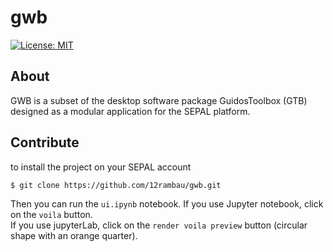 # gwb  
[![License: MIT](https://img.shields.io/badge/License-MIT-yellow.svg)](https://opensource.org/licenses/MIT)  
  
## About  

GWB is a subset of the desktop software package GuidosToolbox (GTB) designed as a modular application for the SEPAL platform.  

## Contribute

to install the project on your SEPAL account
```
$ git clone https://github.com/12rambau/gwb.git
```

Then you can run the `ui.ipynb` notebook.
If you use Jupyter notebook, click on the `voila` button.  
If you use jupyterLab, click on the `render voila preview` button (circular shape with an orange quarter).
